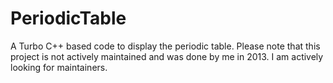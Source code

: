 # PeriodicTable
A Turbo C++ based code to display the periodic table. Please note that this project is not actively maintained and was done by me in 2013. I am actively looking for maintainers.
